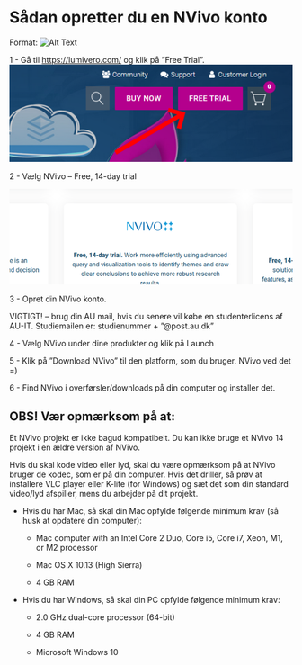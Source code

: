 
# Sådan opretter du en NVivo konto 

 

 Format: ![Alt Text](url)

1 - Gå til https://lumivero.com/ og klik på ”Free Trial”.     
![Billede 001.png](https://github.com/AUL-Arts-NVivo/NVivo-intro/blob/main/Images/billede001.png)  


 
 

2 - Vælg NVivo – Free, 14-day trial   

![Billede 002.png](https://github.com/AUL-Arts-NVivo/NVivo-intro/blob/main/Images/billede002.png)


 

 

 

 

3 - Opret din NVivo konto.  

VIGTIGT! – brug din AU mail, hvis du senere vil købe en studenterlicens af AU-IT. Studiemailen er: studienummer + ”@post.au.dk” 

 

 

 

 

 

4 - Vælg NVivo under dine produkter og klik på Launch 

 

 

 

 

5 - Klik på ”Download NVivo” til den platform, som du bruger. NVivo ved det =) 

 

 

 

 

6 - Find NVivo i overførsler/downloads på din computer og installer det. 

  

 

## OBS! Vær opmærksom på at: 

Et NVivo projekt er ikke bagud kompatibelt. Du kan ikke bruge et NVivo 14 projekt i en ældre version af NVivo. 

Hvis du skal kode video eller lyd, skal du være opmærksom på at NVivo bruger de kodec, som er på din computer. Hvis det driller, så prøv at installere VLC player eller K-lite (for Windows) og sæt det som din standard video/lyd afspiller, mens du arbejder på dit projekt. 

* Hvis du har Mac, så skal din Mac opfylde følgende minimum krav (så husk at opdatere din computer): 

  * Mac computer with an Intel Core 2 Duo, Core i5, Core i7, Xeon, M1, or M2 processor 

  * Mac OS X 10.13 (High Sierra) 

  * 4 GB RAM 

* Hvis du har Windows, så skal din PC opfylde følgende minimum krav: 

  * 2.0 GHz dual-core processor (64-bit) 

  * 4 GB RAM 

  * Microsoft Windows 10 
